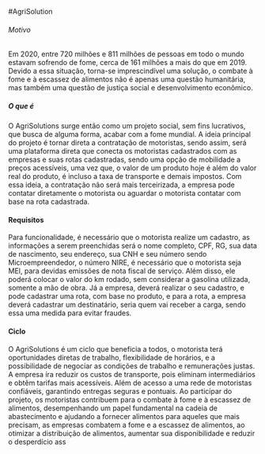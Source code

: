 #AgriSolution

<h6> Motivo </h6>   
   Em 2020, entre 720 milhões e 811 milhões de pessoas em todo o mundo 
estavam sofrendo de fome, cerca de 161 milhões a mais do que em 2019. Devido 
a essa situação, torna-se imprescindível uma solução, o combate à fome e à 
escassez de alimentos não é apenas uma questão humanitária, mas também 
uma questão de justiça social e desenvolvimento econômico. 
<h5> O que é </h5>   
    O AgriSolutions surge então como um projeto social, sem fins lucrativos, 
que busca de alguma forma, acabar com a fome mundial. A ideia principal do 
projeto é tornar direta a contratação de motoristas, sendo assim, será uma 
plataforma direta que conecta os motoristas cadastrados com as empresas e 
suas rotas cadastradas, sendo uma opção de mobilidade a preços acessíveis, 
uma vez que, o valor de um produto hoje é além do valor real do produto, é 
incluso a taxa de transporte e demais impostos. 
    Com essa ideia, a contratação não será mais terceirizada, a empresa 
pode contatar diretamente o motorista ou aguardar o motorista contatar com 
base na rota cadastrada.
<h4> Requisitos </h4>   
    Para funcionalidade, é necessário que o motorista realize um cadastro, as 
informações a serem preenchidas será o nome completo, CPF, RG, sua data de 
nascimento, seu endereço, sua CNH e seu número sendo Microempreendedor, 
o número NIRE, é necessário que o motorista seja MEI, para devidas emissões 
de nota fiscal de serviço. Além disso, ele poderá colocar o valor do km rodado, 
sem considerar a gasolina utilizada, somente a mão de obra.
    Já a empresa, deverá realizar o seu cadastro, e pode cadastrar uma rota, 
com base no produto, e para a rota, a empresa deverá cadastrar um destinatário, 
seria quem vai receber a carga, sendo essa uma medida para evitar fraudes.
<h4> Ciclo </h4>  
    O AgriSolutions é um ciclo que beneficia a todos, o motorista terá 
oportunidades diretas de trabalho, flexibilidade de horários, e a possibilidade de 
negociar as condições de trabalho e remunerações justas. A empresa íra reduzir 
os custos de transporte, pois eliminam intermediários e obtêm tarifas mais 
acessíveis. Além de acesso a uma rede de motoristas confiáveis, garantindo 
entregas seguras e pontuais.
    Ao participar do projeto, os motoristas contribuem para o combate à fome 
e à escassez de alimentos, desempenhando um papel fundamental na cadeia 
de abastecimento e ajudando a fornecer alimentos para aqueles que mais 
precisam, as empresas combatem a fome e a escassez de alimentos, ao otimizar 
a distribuição de alimentos, aumentar sua disponibilidade e reduzir o 
desperdício
ass
